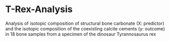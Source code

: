 # T-Rex-Analysis
Analysis of isotopic composition of structural bone carbonate (X: predictor) and the isotopic composition of the coexisting calcite cements (y: outcome) in 18 bone samples from a specimen of the dinosaur Tyrannosaurus rex
